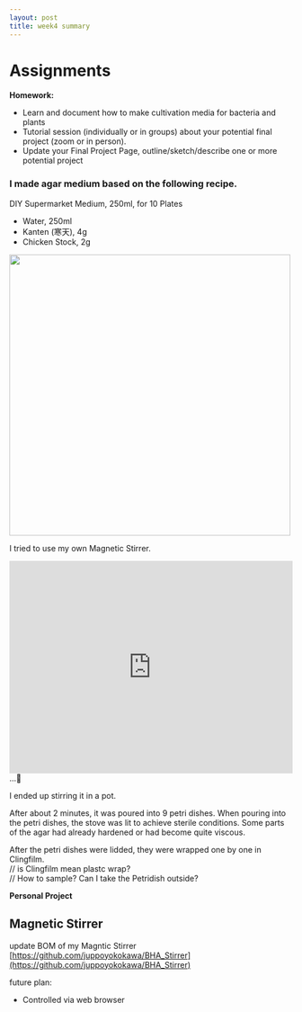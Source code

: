 ```yaml
---
layout: post
title: week4 summary
---
```


# Assignments  
**Homework:**  
- Learn and document how to make cultivation media for bacteria and plants  
- Tutorial session (individually or in groups) about your potential final project (zoom or in person).  
- Update your Final Project Page, outline/sketch/describe one or more potential project
  
### I made agar medium based on the following recipe.  
DIY Supermarket Medium, 250ml, for 10 Plates  
- Water, 250ml
- Kanten (寒天), 4g
- Chicken Stock, 2g
  
<img src="{{ site.baseurl }}/images/week4sum-01.png" alt="" width="500"/>    
  
I tried to use my own Magnetic Stirrer.  
<div style="padding:75% 0 0 0;position:relative;"><iframe src="https://player.vimeo.com/video/692991035?h=da851aff71&amp;badge=0&amp;autopause=0&amp;player_id=0&amp;app_id=58479" frameborder="0" allow="autoplay; fullscreen; picture-in-picture" allowfullscreen style="position:absolute;top:0;left:0;width:100%;height:100%;" title="IMG_9898"></iframe></div><script src="https://player.vimeo.com/api/player.js"></script>   
...🤔  
  
I ended up stirring it in a pot.  
  
After about 2 minutes, it was poured into 9 petri dishes. When pouring into the petri dishes, the stove was lit to achieve sterile conditions. Some parts of the agar had already hardened or had become quite viscous.  
  
After the petri dishes were lidded, they were wrapped one by one in Clingfilm.  
// is Clingfilm mean plastc wrap?  
// How to sample? Can I take the Petridish outside?  
  
  

**Personal Project**
## Magnetic Stirrer   
update BOM of my Magntic Stirrer  
[https://github.com/juppoyokokawa/BHA_Stirrer](https://github.com/juppoyokokawa/BHA_Stirrer)  
  
future plan:  
- Controlled via web browser  






<!--   
## Install and Test at least 2 different 3D Applications.  
I chose blender and Fusion 360, which I am relatively familiar with,. I edited the PocketPCR case.  
  
### blender  
I had already installed it, but the latest version can be downloaded from the [official website](https://www.blender.org/).  

<img src="{{ site.baseurl }}/images/week3sum-01.png" alt="" width="300"/>    
Open blender  
  
<img src="{{ site.baseurl }}/images/week3sum-02.png" alt="" width="300"/>   
Import ["PocketPCR_Case.stl"](https://www.thingiverse.com/thing:4094823)  
*For some reason, the length was loaded as 105 meters.  
  
<img src="{{ site.baseurl }}/images/week3sum-03.png" alt="" width="300"/>   
Adjust the size and add the text.  
  
<img src="{{ site.baseurl }}/images/week3sum-17.png" alt="" width="300"/>   
3D printed.  

*I will add more details later.*  

### Fusion360  
I also had already installed this, but can be downloaded from the [official website](https://www.autodesk.co.jp/). It is free for student faculty and staff. The UI changes every time I visit the site, and I get confused every time where to download it from, so I'll write a more detailed description of how to download it.
  
<img src="{{ site.baseurl }}/images/week3sum-04.png" alt="" width="300"/>      
Open fusion  
  
<img src="{{ site.baseurl }}/images/week3sum-05.png" alt="" width="300"/>   
Open (In fusion, open stl file from "OPEN", not "IMPORT") PocketPCR_Case.stl  
    
<img src="{{ site.baseurl }}/images/week3sum-06.png" alt="" width="300"/>   
Add the text.   
  
    
## Hands-on Group Work: Design and Make a CleanBox   
March 15, from 5:00 p.m.  
Sakuragi-san, Kawada-san, and me, and Tsuchiya-san and Urano-san split into two groups to create *conceptual* clean-benchs using cardboard, a hair dryer, plastic bags, and ventilation fan filter that resembled HEPA filter.  
  
<img src="{{ site.baseurl }}/images/week3sum-07.gif" alt="" width="300"/>   
Tsuchiya-san and cardboard  
  
<img src="{{ site.baseurl }}/images/week3sum-08.jpg" alt="" width="300"/>     
rough sketch  

<img src="{{ site.baseurl }}/images/week3sum-09.gif" alt="" width="300"/>   
Our clean-bench and Kawada-san and Georg-san  
  
We asked a person who was actually doing the experiment in the lab to use it and give us her impressions.  
  
<img src="{{ site.baseurl }}/images/week3sum-10.jpg" alt="" width="300"/>   
  
Comments:  
- *"It may not need the holes on the side."*
- *"The box is too big."*
- *"It's dark."*

Reflection Points:  
- We should have built a normal clean bench instead of trying to make it unique.  
  
  
## Read BHA_Stirrer BoM, find out where to get the parts in Japan (clone repo, update BoM)  

Since I have access to the university's fabrication lab, I actually built it.  
  
<iframe src="https://player.vimeo.com/video/690412002?h=d9c42a4a31&amp;badge=0&amp;autopause=0&amp;player_id=0&amp;app_id=58479" width="640" height="360" frameborder="0" allow="autoplay; fullscreen; picture-in-picture" allowfullscreen title="IMG_9806.MOV"></iframe>  
  
First, I assembled the model with reference to [BioClub / BHA_Stirrer](https://github.com/BioClub/BHA_Stirrer). 
  
<img src="{{ site.baseurl }}/images/week3sum-11.jpg" alt="" width="300"/>   
  
I wanted to keep the configuration simple, so I used a circuit with only a fan, a potentiometer, and a power supply.  
  
<img src="{{ site.baseurl }}/images/week3sum-12.jpg" alt="" width="300"/>   
👎  
<img src="{{ site.baseurl }}/images/week3sum-13.jpg" alt="" width="300"/>   
👍  
At first, when the magnet was attached directly to the fan, the motor did not work and the fan did not turn. After trying different distances, I found that the magnet and fan need to be attached about 1 cm apart.   
  
<img src="{{ site.baseurl }}/images/week3sum-14.gif" alt="" width="300"/>   
It worked on a breadboard.  
  
<img src="{{ site.baseurl }}/images/week3sum-15.jpg" alt="" width="300"/>   
Rough sketch  
  
<img src="{{ site.baseurl }}/images/week3sum-16.jpg" alt="" width="300"/>   
The box was designed with [MakerCase](https://en.makercase.com/#/).

<iframe src="https://player.vimeo.com/video/690411951?h=6dc10b81a5&amp;badge=0&amp;autopause=0&amp;player_id=0&amp;app_id=58479" width="360" height="640" frameborder="0" allow="autoplay; fullscreen; picture-in-picture" allowfullscreen title="IMG_9807.MOV"></iframe>  
It's acting somewhat strange, but it worked anyway. -->